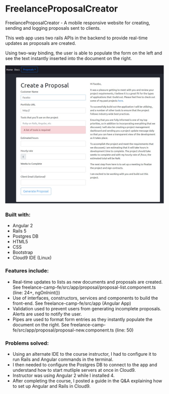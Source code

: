 # FreelanceProposalCreator

FreelanceProposalCreator - A mobile responsive website for creating, sending and logging proposals sent to clients.

This web app uses two rails APIs in the backend to provide real-time updates as proposals are created. 

Using two-way binding, the user is able to populate the form on the left and see the text instantly inserted into the document on the right.

![Alt text](images/freelance_proposal_page.jpg "Freelance Proposal Page")

### Built with:
* Angular 2
* Rails 5
* Postgres DB
* HTML5
* CSS
* Bootstrap
* Cloud9 IDE (Linux)

### Features include:
* Real-time updates to lists as new documents and proposals are created. See freelance-camp-fe/src/app/proposal/proposal-list.component.ts (line: 24+, ngOnInint())
* Use of interfaces, constructors, services and components to build the front-end. See freelance-camp-fe/src/app (Angular App)
* Validation used to prevent users from generating incomplete proposals. Alerts are used to notify the user.
* Pipes are used to format form entries as they instantly populate the document on the right. See freelance-camp-fe/src/app/proposal/proposal-new.component.ts (line: 50)

### Problems solved:
* Using an alternate IDE to the course instructor, I had to configure it to run Rails and Angular commands in the terminal.
* I then needed to configure the Postgres DB to connect to the app and understand how to start mutliple servers at once in Cloud9.
* Instructor was using Angular 2 while I installed 4. 
* After completing the course, I posted a guide in the Q&A explaining how to set up Angular and Rails in Cloud9.